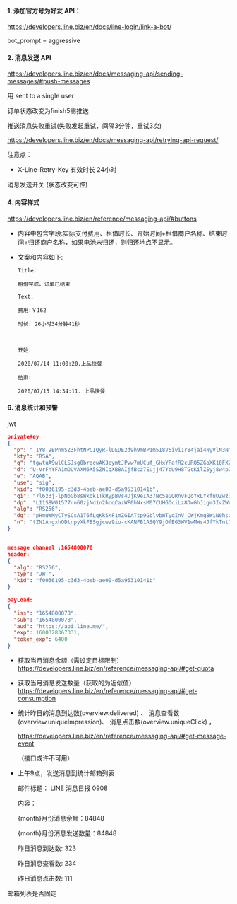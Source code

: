 #### 1. 添加官方号为好友 API：

https://developers.line.biz/en/docs/line-login/link-a-bot/

bot_prompt = aggressive





#### 2. 消息发送 API

 https://developers.line.biz/en/docs/messaging-api/sending-messages/#push-messages

用 sent to a single user

订单状态改变为finish5需推送





推送消息失败重试(失败发起重试，间隔3分钟，重试3次)

https://developers.line.biz/en/docs/messaging-api/retrying-api-request/

注意点： 

- X-Line-Retry-Key  有效时长 24小时



消息发送开关 (状态改变可控)





#### 4. 内容样式 

https://developers.line.biz/en/reference/messaging-api/#buttons

- 内容中包含字段:实际支付费用、租借时长、开始时间+租借商户名称、结束时间+归还商户名称，如果电池未归还，则归还地点不显示。

- 文案和内容如下:

  ```
  Title:
  
  租借完成，订单已结束
  
  Text:
  
  费用:￥162
  
  时长: 26小时34分钟41秒
  
  
  
  开始:
  
  2020/07/14 11:00:20.上品快餐
  
  结束:
  
  2020/07/15 14:34:11. 上品快餐
  
  ```

  

  

#### 6. 消息统计和预警

jwt

```json
privateKey
{
  "p": "_1Y8_9BPnmSZ3FhtNPCIQyR-lDEDE2d9h9mBP1m5I8V6ivi1r84jai4NyVlN3NfCUAGy5-oy_I44Ubk7QUaSKR3dISqvOAOKQDm5zo-o-QeNQaqS7lqk9QM4f6mNLjf1k8_X5IjPEmXxmoO4lWk1CYtiAekzHUX5RG5PFsThnhk",
  "kty": "RSA",
  "q": "tgwtuA9wlCLSJsg0brqcwAK3eymtJPvw7mUCuf_GHxYPafR2cURQ5ZGoXK10FXZe1WP061PlaQQSI6Gu-PjkimXfzOXPbW2qxmTAs6tFCLGAwzvbqt0iKKGTVVXQWGjjKbzmzki8rU0ZUVK4gIAve0GZKjSwcHnSnKmMZ-GaxFE",
  "d": "U-VrFhYFA1mOUVAXM6X5SZNIqXB8AIjfBcz7Eujj47YcU9H8TGcKilZSyj8w4p2QldW60PnQFDTh1jTAmnG2p4Un270xV9jLp3rTrmQmEFk7vAWya1mPkaLK_UjQ-FxHmBExxQ1ccIxWlztKAad4Veiy3r8QzJTNSpVdnolie1heEhIRBdU8lj5-li3hj4EUWnRkB-iLZMYFeswDEmGq9KchV8TUJn0H_9fe10L624ievYQg6tr9IoYyFmav50Dx5mv4MwIxgWnnNFqe-wxRiiC6i3thAYDIZ2MuR66DTIGcfPJdP74P2xM8rjWFep_sYlOxzyb0G9TgRG1hzz_jgQ",
  "e": "AQAB",
  "use": "sig",
  "kid": "f0036195-c3d3-4beb-ae00-d5a95310141b",
  "qi": "7l6z3j-lpNoGb8sWkqk1TkRypBVs4DjK9eIA37Nc5eGQRnvFQoYxLYkfuUZwz3P1ssWgcpSZjJwBEQBvvJ8M3U8acLBIt-LMMF03z-uClnCJx_B6zo3OsML8J5EX-1JnlelYR8eRFflUHwzppAyxleuq4RjjxW6E-ka5DoqL1XI",
  "dp": "L11S8W01577nn60zjNd1n2bcqCazWF0hNxsM07CUHGOciLz8DwGhJigm3IvZWrcXT3oRMt4J2TmUjuxaZpBtunzUsTtWx4A4nBNZOU0C3jcdZ-n5WYetA9o2F9Be5QzyXBn5BWavas1IVQ5MJkMe2Idnhc05cxuw0pXXy_R3mbk",
  "alg": "RS256",
  "dq": "pHmuWMyCTySCsA1T6fLqKkSKF1mZGIATtp9GblvbWTyqInV_CWjKmg8WiN0hsz5mAe-0WWVMMKw_4zdyCXl9qljOcaXz2Y8qquJehDWqQmd0yW9sURxHf2Qz4_aLLUVeb9g-w4NODFlLFYFiNp8ZxweGZW6DNquqEGbS9wwKs3E",
  "n": "tZN1AngxhODtnpyXkFBSgjcwz9iu-cKANFB1ASQY9jOfEG3WV1wMWs4JfYkTntT0A_E6R8fw5qvJ4sDuMn2noXslc3NDt9HWDYfcB4onLkN7UHhftbRtfcaADBIlDlcgx5eXBLxFAIFf_kHm7teUpN1WDNDhlmMu1teiFyw_yMZDMq-YUFhkeMEx2_ZbK0XHharMhtlnKNBfGonxCLcuAyoJNQRk3lpchaOOIcI1p79Z0F8DZbGYIa82Lq5S8060ugVezN-RpdIb7yNZa1Li9kYEQmdu-t9RuQPYrIV64rqimkmGlDJgbBz4AceGz0F-SOCX-TRPVsDl7nitHHgp6Q"
}


message channel :1654800078
header: 
{
  "alg": "RS256",
  "typ": "JWT",
  "kid": "f0036195-c3d3-4beb-ae00-d5a95310141b"
}

payLoad:
{
  "iss": "1654800078",
  "sub": "1654800078",
  "aud": "https://api.line.me/",
  "exp": 1600328367331,
  "token_exp": 6400
}
```







- 获取当月消息余额（需设定目标限制）    https://developers.line.biz/en/reference/messaging-api/#get-quota

- 获取当月消息发送数量（获取的为近似值）     https://developers.line.biz/en/reference/messaging-api/#get-consumption

- 统计昨日的消息到达数(overview.delivered) 、 消息查看数(overview.uniquelmpression)、 消息点击数(overview.uniqueClick) ，

   https://developers.line.biz/en/reference/messaging-api/#get-message-event

   （接口或许不可用）

- 上午9点，发送消息到统计邮箱列表

  邮件标题： LINE 消息日报 0908

  内容：

  {month}月份消息余额：84848

  {month}月份消息发送数量：84848

  昨日消息到达数: 323

  昨日消息查看数: 234

  昨日消息点击数: 111

邮箱列表是否固定

